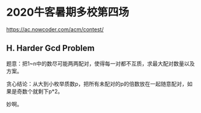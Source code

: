 # 2020牛客暑期多校第四场

https://ac.nowcoder.com/acm/contest/

## H. Harder Gcd Problem

题意：把1~n中的数尽可能两两配对，使得每一对都不互质，求最大配对数量以及方案。

贪心结论：从大到小枚举质数p，把所有未配对的p的倍数放在一起随意配对，如果是奇数个就剩下p*2。

妙啊。

